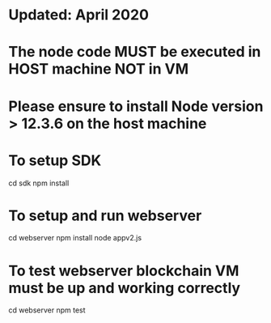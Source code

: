# Updated: April 2020
# The node code MUST be executed in HOST machine NOT in VM
# Please ensure to install Node version > 12.3.6 on the host machine

# To setup SDK
cd sdk
npm install

# To setup and run webserver
cd webserver
npm install
node appv2.js

# To test webserver blockchain VM must be up and working correctly
cd webserver
npm test
